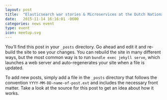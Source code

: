```yaml
---
layout: post
title:  "Elasticsearch war stories & Microservices at the Dutch National Police"
date:   2015-11-14 16:16:01 -0600
categories: news event
type: event
icon: meetup.svg
---
```


You’ll find this post in your `_posts` directory. Go ahead and edit it and re-build the site to see your changes. You can rebuild the site in many different ways, but the most common way is to run `bundle exec jekyll serve`, which launches a web server and auto-regenerates your site when a file is updated.

To add new posts, simply add a file in the `_posts` directory that follows the convention `YYYY-MM-DD-name-of-post.ext` and includes the necessary front matter. Take a look at the source for this post to get an idea about how it works.